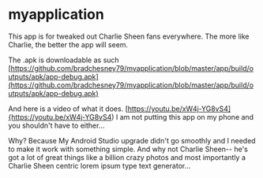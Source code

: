 # myapplication
This app is for tweaked out Charlie Sheen fans everywhere. The more like Charlie, the better the app will seem.

The .apk is downloadable as such [https://github.com/bradchesney79/myapplication/blob/master/app/build/outputs/apk/app-debug.apk](https://github.com/bradchesney79/myapplication/blob/master/app/build/outputs/apk/app-debug.apk)

And here is a video of what it does. [https://youtu.be/xW4j-YG8vS4]{https://youtu.be/xW4j-YG8vS4) I am not putting this app on my phone and you shouldn't have to either...

Why? Because My Android Studio upgrade didn't go smoothly and I needed to make it work with something simple. And why not Charlie Sheen-- he's got a lot of great things like a billion crazy photos and most importantly a Charlie Sheen centric lorem ipsum type text generator...
